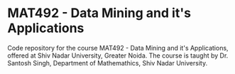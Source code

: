 # MAT492 - Data Mining and it's Applications
Code repository for the course MAT492 - Data Mining and it's Applications, offered at Shiv Nadar University, Greater Noida. The course is taught by Dr. Santosh Singh, Department of Mathemathics, Shiv Nadar University.
